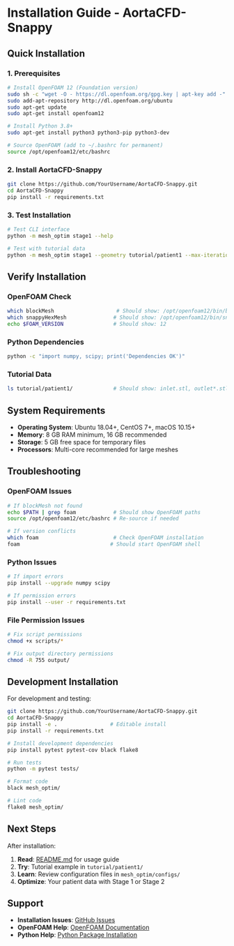 # Installation Guide - AortaCFD-Snappy

## Quick Installation

### 1. Prerequisites
```bash
# Install OpenFOAM 12 (Foundation version)
sudo sh -c "wget -O - https://dl.openfoam.org/gpg.key | apt-key add -"
sudo add-apt-repository http://dl.openfoam.org/ubuntu
sudo apt-get update
sudo apt-get install openfoam12

# Install Python 3.8+
sudo apt-get install python3 python3-pip python3-dev

# Source OpenFOAM (add to ~/.bashrc for permanent)
source /opt/openfoam12/etc/bashrc
```

### 2. Install AortaCFD-Snappy
```bash
git clone https://github.com/YourUsername/AortaCFD-Snappy.git
cd AortaCFD-Snappy
pip install -r requirements.txt
```

### 3. Test Installation
```bash
# Test CLI interface
python -m mesh_optim stage1 --help

# Test with tutorial data
python -m mesh_optim stage1 --geometry tutorial/patient1 --max-iterations 1
```

## Verify Installation

### OpenFOAM Check
```bash
which blockMesh                    # Should show: /opt/openfoam12/bin/blockMesh
which snappyHexMesh               # Should show: /opt/openfoam12/bin/snappyHexMesh
echo $FOAM_VERSION                # Should show: 12
```

### Python Dependencies
```bash
python -c "import numpy, scipy; print('Dependencies OK')"
```

### Tutorial Data
```bash
ls tutorial/patient1/             # Should show: inlet.stl, outlet*.stl, wall_aorta.stl, BPM75.csv, config.json
```

## System Requirements

- **Operating System**: Ubuntu 18.04+, CentOS 7+, macOS 10.15+
- **Memory**: 8 GB RAM minimum, 16 GB recommended
- **Storage**: 5 GB free space for temporary files
- **Processors**: Multi-core recommended for large meshes

## Troubleshooting

### OpenFOAM Issues
```bash
# If blockMesh not found
echo $PATH | grep foam            # Should show OpenFOAM paths
source /opt/openfoam12/etc/bashrc # Re-source if needed

# If version conflicts
which foam                        # Check OpenFOAM installation
foam                             # Should start OpenFOAM shell
```

### Python Issues
```bash
# If import errors
pip install --upgrade numpy scipy

# If permission errors
pip install --user -r requirements.txt
```

### File Permission Issues
```bash
# Fix script permissions
chmod +x scripts/*

# Fix output directory permissions
chmod -R 755 output/
```

## Development Installation

For development and testing:
```bash
git clone https://github.com/YourUsername/AortaCFD-Snappy.git
cd AortaCFD-Snappy
pip install -e .                 # Editable install
pip install -r requirements.txt

# Install development dependencies
pip install pytest pytest-cov black flake8

# Run tests
python -m pytest tests/

# Format code
black mesh_optim/

# Lint code
flake8 mesh_optim/
```

## Next Steps

After installation:
1. **Read**: [README.md](README.md) for usage guide
2. **Try**: Tutorial example in `tutorial/patient1/`
3. **Learn**: Review configuration files in `mesh_optim/configs/`
4. **Optimize**: Your patient data with Stage 1 or Stage 2

## Support

- **Installation Issues**: [GitHub Issues](https://github.com/YourUsername/AortaCFD-Snappy/issues)
- **OpenFOAM Help**: [OpenFOAM Documentation](https://doc.openfoam.org/)
- **Python Help**: [Python Package Installation](https://packaging.python.org/tutorials/installing-packages/)